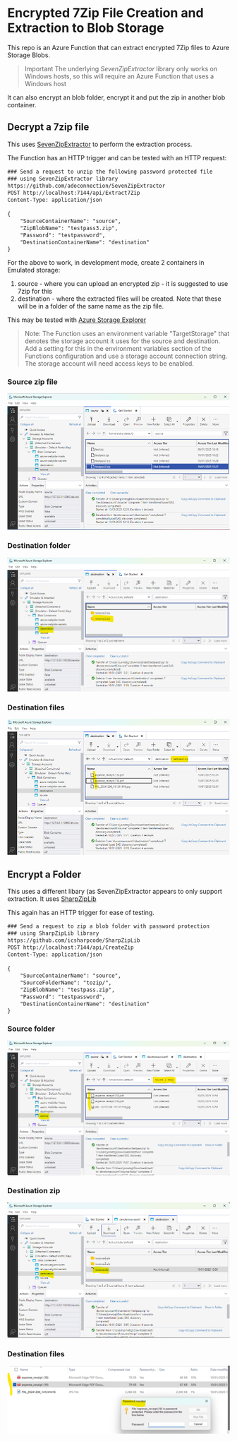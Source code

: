 # Encrypted 7Zip File Creation and Extraction to Blob Storage
This repo is an Azure Function that can extract encrypted 7Zip files to Azure Storage Blobs.

> Important
> The underlying *SevenZipExtractor* library only works on Windows hosts, so this will require an Azure Function that uses a Windows host

It can also encrypt an blob folder, encrypt it and put the zip in another blob container.


## Decrypt a 7zip file
This uses [SevenZipExtractor](https://github.com/adoconnection/SevenZipExtractor) to perform the extraction process.

The Function has an HTTP trigger and can be tested with an HTTP request:

```
### Send a request to unzip the following password protected file
### using SevenZipExtractor library https://github.com/adoconnection/SevenZipExtractor
POST http://localhost:7144/api/Extract7Zip
Content-Type: application/json

{
    "SourceContainerName": "source",
    "ZipBlobName": "testpass3.zip",
    "Password": "testpassword",  
    "DestinationContainerName": "destination"
}
```

For the above to work, in development mode, create 2 containers in Emulated storage:
1. source - where you can upload an encrypted zip - it is suggested to use 7zip for this
2. destination - where the extracted files will be created. Note that these will be in a folder of the same name as the zip file.

This may be tested with [Azure Storage Explorer](https://azure.microsoft.com/en-us/products/storage/storage-explorer)

> Note:
> The Function uses an environment variable "TargetStorage" that denotes the storage account it uses for the source and destination.
> Add a setting for this in the environment variables section of the Functions configuration and use a storage account connection string. The storage account will need access keys to be enabled.
> 

### Source zip file
![alt text](./images/azure-storage-exp-source.png "Source zip file")

### Destination folder
![alt text](./images/azure-storage-exp-dest.png "Destination folder")

### Destination files
![alt text](./images/azure-storage-exp-dest-detail.png "Extracted files")

## Encrypt a Folder
This uses a different libary (as SevenZipExtractor appears to only support extraction. It uses [SharpZipLib](https://github.com/icsharpcode/SharpZipLib)

This again has an HTTP trigger for ease of testing.

```
### Send a request to zip a blob folder with password protection
### using SharpZipLib library https://github.com/icsharpcode/SharpZipLib
POST http://localhost:7144/api/CreateZip
Content-Type: application/json

{
    "SourceContainerName": "source",
    "SourceFolderName": "tozip/",
    "ZipBlobName": "testpass.zip",
    "Password": "testpassword",  
    "DestinationContainerName": "destination"
}
```

### Source folder
![alt text](./images/azure-storage-exp-source-folder.png "Source folder")

### Destination zip
![alt text](./images/azure-storage-exp-dest-zip.png "Destination zip")

### Destination files
![alt text](./images/azure-storage-exp-dest-zip-detail.png "Extracted files")



